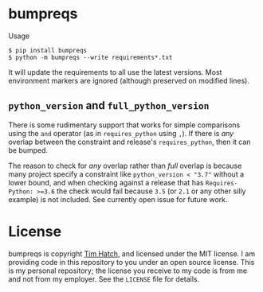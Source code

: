 # bumpreqs

Usage

```shell-session
$ pip install bumpreqs
$ python -m bumpreqs --write requirements*.txt
```

It will update the requirements to all use the latest versions.  Most
environment markers are ignored (although preserved on modified lines).


## `python_version` and `full_python_version`

There is some rudimentary support that works for simple comparisons using the
`and` operator (as in `requires_python` using `,`).  If there is _any_ overlap
between the constraint and release's `requires_python`, then it can be bumped.

The reason to check for _any_ overlap rather than _full_ overlap is because many
project specify a constraint like `python_version < "3.7"` without a lower
bound, and when checking against a release that has `Requires-Python: >=3.6` the
check would fail because `3.5` (or `2.1` or any other silly example) is not
included.  See currently open issue for future work.


# License

bumpreqs is copyright [Tim Hatch](https://timhatch.com/), and licensed under
the MIT license.  I am providing code in this repository to you under an open
source license.  This is my personal repository; the license you receive to
my code is from me and not from my employer. See the `LICENSE` file for details.
